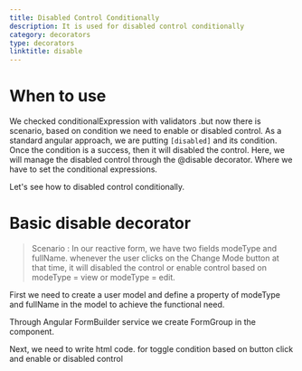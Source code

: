 ```yaml
---
title: Disabled Control Conditionally
description: It is used for disabled control conditionally
category: decorators
type: decorators
linktitle: disable
---
```

# When to use
We checked conditionalExpression with validators .but now there is scenario, based on condition we need to enable or disabled control. As a standard angular approach, we are putting `[disabled]` and its condition. Once the condition is a success, then it will disabled the control.
Here, we will manage the disabled control through the @disable decorator. Where we have to set the conditional expressions.

Let's see how to disabled control conditionally.

# Basic disable decorator  
> Scenario : In our reactive form, we have two fields modeType and fullName. whenever the user clicks on the Change Mode button at that time, it will disabled the control or enable control based on modeType = view or modeType = edit.

First we need to create a user model and define a property of modeType and fullName in the model to achieve the functional need.
<div component="app-code" key="disable-add-model"></div> 

Through Angular FormBuilder service we create FormGroup in the component.

<div component="app-code" key="disable-add-component"></div> 

Next, we need to write html code. for toggle condition based on button click and enable or disabled control
<div component="app-code" key="disable-add-html"></div> 
<div component="app-example-runner" ref-component="app-disable-add"></div>

